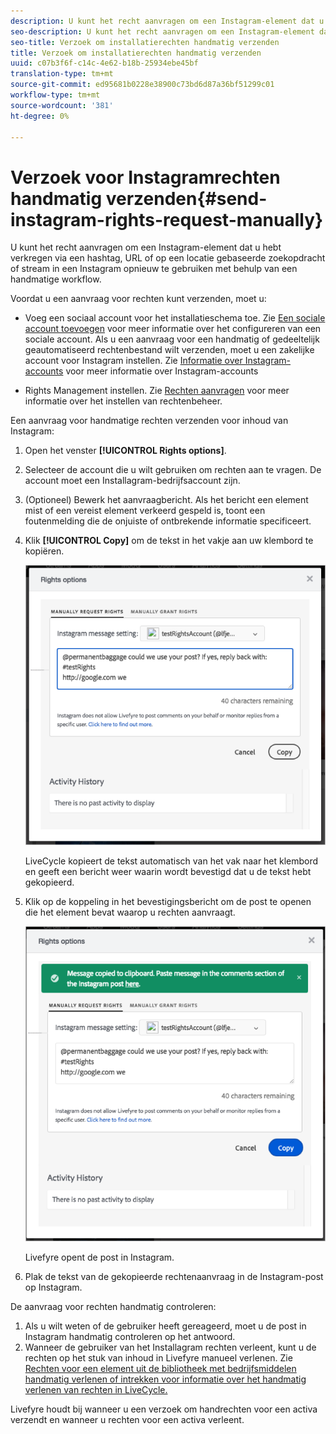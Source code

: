 ```yaml
---
description: U kunt het recht aanvragen om een Instagram-element dat u hebt verkregen via een hashtag, URL of op een locatie gebaseerde zoekopdracht of stream in een Instagram opnieuw te gebruiken met behulp van een handmatige workflow.
seo-description: U kunt het recht aanvragen om een Instagram-element dat u hebt verkregen via een hashtag, URL of op een locatie gebaseerde zoekopdracht of stream in een Instagram opnieuw te gebruiken met behulp van een handmatige workflow.
seo-title: Verzoek om installatierechten handmatig verzenden
title: Verzoek om installatierechten handmatig verzenden
uuid: c07b3f6f-c14c-4e62-b18b-25934ebe45bf
translation-type: tm+mt
source-git-commit: ed95681b0228e38900c73bd6d87a36bf51299c01
workflow-type: tm+mt
source-wordcount: '381'
ht-degree: 0%

---
```



# Verzoek voor Instagramrechten handmatig verzenden{#send-instagram-rights-request-manually}

U kunt het recht aanvragen om een Instagram-element dat u hebt verkregen via een hashtag, URL of op een locatie gebaseerde zoekopdracht of stream in een Instagram opnieuw te gebruiken met behulp van een handmatige workflow.

Voordat u een aanvraag voor rechten kunt verzenden, moet u:

* Voeg een sociaal account voor het installatieschema toe. Zie [Een sociale account toevoegen](../c-users-creating-accounts-with-studio-access/t-configure-social-accout-instagram/t-configure-social-accout-instagram.md#t_configure_social_accout_instagram) voor meer informatie over het configureren van een sociale account. Als u een aanvraag voor een handmatig of gedeeltelijk geautomatiseerd rechtenbestand wilt verzenden, moet u een zakelijke account voor Instagram instellen. Zie [Informatie over Instagram-accounts](../c-users-creating-accounts-with-studio-access/t-configure-social-accout-instagram/c-about-instagram-accounts.md#c_about_instagram_accounts) voor meer informatie over Instagram-accounts

* Rights Management instellen. Zie [Rechten aanvragen](../c-how-requesting-rights-works/c-how-requesting-rights-works.md) voor meer informatie over het instellen van rechtenbeheer.

Een aanvraag voor handmatige rechten verzenden voor inhoud van Instagram:

1. Open het venster **[!UICONTROL Rights options]**.
1. Selecteer de account die u wilt gebruiken om rechten aan te vragen. De account moet een Installagram-bedrijfsaccount zijn.
1. (Optioneel) Bewerk het aanvraagbericht. Als het bericht een element mist of een vereist element verkeerd gespeld is, toont een foutenmelding die de onjuiste of ontbrekende informatie specificeert.
1. Klik **[!UICONTROL Copy]** om de tekst in het vakje aan uw klembord te kopiëren.

   ![](assets/rr_insta_workaround1.png)

   LiveCycle kopieert de tekst automatisch van het vak naar het klembord en geeft een bericht weer waarin wordt bevestigd dat u de tekst hebt gekopieerd.

1. Klik op de koppeling in het bevestigingsbericht om de post te openen die het element bevat waarop u rechten aanvraagt.

   ![](assets/rr_insta_workaround2.png)

   Livefyre opent de post in Instagram.

1. Plak de tekst van de gekopieerde rechtenaanvraag in de Instagram-post op Instagram.

De aanvraag voor rechten handmatig controleren:

1. Als u wilt weten of de gebruiker heeft gereageerd, moet u de post in Instagram handmatig controleren op het antwoord.
1. Wanneer de gebruiker van het Installagram rechten verleent, kunt u de rechten op het stuk van inhoud in Livefyre manueel verlenen. Zie [Rechten voor een element uit de bibliotheek met bedrijfsmiddelen handmatig verlenen of intrekken voor informatie over het handmatig verlenen van rechten in LiveCycle.](../c-how-requesting-rights-works/t-manually-grant-the-rights-for-one-or-more-assets.md#t_manually_grant_the_rights_for_one_or_more_assets)

Livefyre houdt bij wanneer u een verzoek om handrechten voor een activa verzendt en wanneer u rechten voor een activa verleent.
